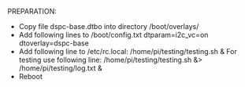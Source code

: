 
PREPARATION:

- Copy file dspc-base.dtbo into directory /boot/overlays/
- Add following lines to /boot/config.txt
  dtparam=i2c_vc=on
  dtoverlay=dspc-base
- Add following line to /etc/rc.local:
  /home/pi/testing/testing.sh &
  For testing use following line:
  /home/pi/testing/testing.sh &> /home/pi/testing/log.txt &
- Reboot
